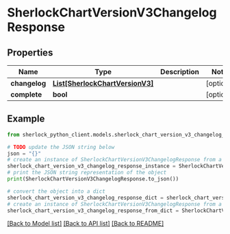 # SherlockChartVersionV3ChangelogResponse


## Properties

Name | Type | Description | Notes
------------ | ------------- | ------------- | -------------
**changelog** | [**List[SherlockChartVersionV3]**](SherlockChartVersionV3.md) |  | [optional] 
**complete** | **bool** |  | [optional] 

## Example

```python
from sherlock_python_client.models.sherlock_chart_version_v3_changelog_response import SherlockChartVersionV3ChangelogResponse

# TODO update the JSON string below
json = "{}"
# create an instance of SherlockChartVersionV3ChangelogResponse from a JSON string
sherlock_chart_version_v3_changelog_response_instance = SherlockChartVersionV3ChangelogResponse.from_json(json)
# print the JSON string representation of the object
print(SherlockChartVersionV3ChangelogResponse.to_json())

# convert the object into a dict
sherlock_chart_version_v3_changelog_response_dict = sherlock_chart_version_v3_changelog_response_instance.to_dict()
# create an instance of SherlockChartVersionV3ChangelogResponse from a dict
sherlock_chart_version_v3_changelog_response_from_dict = SherlockChartVersionV3ChangelogResponse.from_dict(sherlock_chart_version_v3_changelog_response_dict)
```
[[Back to Model list]](../README.md#documentation-for-models) [[Back to API list]](../README.md#documentation-for-api-endpoints) [[Back to README]](../README.md)


